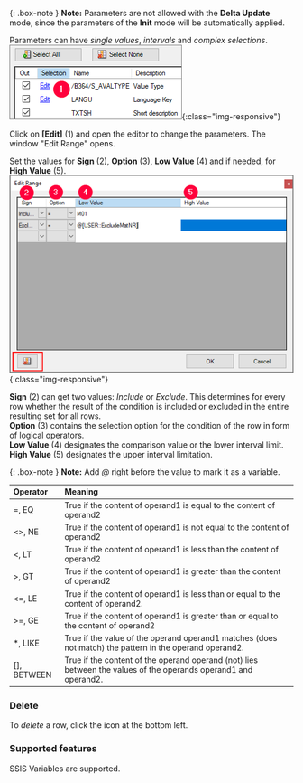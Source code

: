 {: .box-note } 
**Note:** Parameters are not allowed with the **Delta Update** mode, since the parameters of the **Init** mode will be automatically applied.

Parameters can have *single values*, *intervals* and *complex selections*. <br>
![Edit-Parameters](/img/content/Parameters_edit.png){:class="img-responsive"}

Click on **[Edit]** (1) and open the editor to change the parameters. The window "Edit Range" opens.

Set the values for **Sign** (2), **Option** (3), **Low Value** (4) and if needed, for **High Value** (5).<br>
![Parameters-2](/img/content/Parameters-2.png){:class="img-responsive"}

**Sign** (2) can get two values: *Include* or *Exclude*. This determines for every row whether the result of the condition is included or excluded in the entire resulting set for all rows.<br>
**Option** (3) contains the selection option for the condition of the row in form of logical operators.<br>
**Low Value** (4) designates the comparison value or the lower interval limit.<br>
**High Value** (5) designates the upper interval limitation.

{: .box-note }
**Note:** Add *@* right before the value to mark it as a variable.<br>
 

| Operator   |      Meaning      |  
|:---------|:------------- |
|=, EQ |  True if the content of operand1 is equal to the content of operand2|
|<>, NE | True if the content of operand1 is not equal to the content of operand2|
| <, LT | True if the content of operand1 is less than the content of operand2|
|>, GT |  True if the content of operand1 is greater than the content of operand2|
|<=, LE | True if the content of operand1 is less than or equal to the content of operand2.|
|>=, GE |  True if the content of operand1 is greater than or equal to the content of operand2|
|*, LIKE | True if the value of the operand operand1 matches (does not match) the pattern in the operand operand2.|
|[], BETWEEN | True if the content of the operand operand (not) lies between the values of the operands operand1 and operand2. |

### Delete
To *delete* a row, click the icon at the bottom left.

### Supported features

SSIS Variables are supported. 



